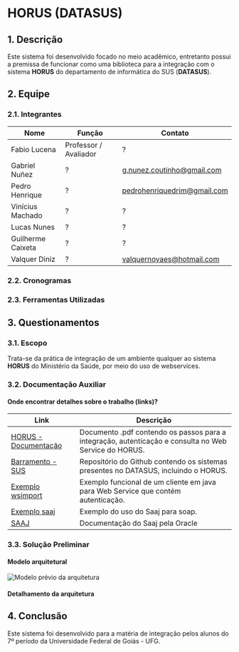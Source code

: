 # **HORUS** (DATASUS)

## 1. Descrição
Este sistema foi desenvolvido focado no meio acadêmico, entretanto possui a premissa de funcionar como uma biblioteca para a integração com o sistema **HORUS** do departamento de informática do SUS (**DATASUS**).

## 2. Equipe

### 2.1. Integrantes
Nome | Função | Contato
-----|--------|--------
Fabio Lucena | Professor / Avaliador | ?
Gabriel Nuñez | ? | g.nunez.coutinho@gmail.com
Pedro Henrique | ? | pedrohenriquedrim@gmail.com
Vinícius Machado | ? | ?
Lucas Nunes | ? | ?
Guilherme Caixeta | ? | ?
Valquer Diniz | ? | valquernovaes@hotmail.com

### 2.2. Cronogramas

### 2.3. Ferramentas Utilizadas

## 3. Questionamentos

### 3.1. Escopo
Trata-se da prática de integração de um ambiente qualquer ao sistema **HORUS** do Ministério da Saúde, por meio do uso de webservices.

### 3.2. Documentação Auxiliar
#### Onde encontrar detalhes sobre o trabalho (links)?
Link | Descrição
-----|-----------
[HORUS - Documentação](http://datasus.saude.gov.br/images/Interoperabilidade/Especificacao%20Tecnica%20para%20Integracao%20com%20o%20HORUS%20v1.pdf) | Documento .pdf contendo os passos para a integração, autenticação e consulta no Web Service do HORUS.
[Barramento - SUS](https://github.com/kyriosdata/db/wiki/Barramento-SUS) | Repositório do Github contendo os sistemas presentes no DATASUS, incluindo o HORUS.
[Exemplo wsimport](http://stackoverflow.com/questions/4172118/web-service-client-given-wsdl) | Exemplo funcional de um cliente em java para Web Service que contém autenticação.
[Exemplo saaj](http://www.concretepage.com/webservices/java-saaj-web-service-example) | Exemplo do uso do Saaj para soap.
[SAAJ](http://docs.oracle.com/javaee/5/tutorial/doc/bnbhr.html) | Documentação do Saaj pela Oracle

### 3.3. Solução Preliminar
#### Modelo arquitetural
![Modelo prévio da arquitetura](https://github.com/PedroDrim/integracao201701/blob/master/Anexos/Modelagem%20De%20Dados.png?raw=true)
#### Detalhamento da arquitetura

## 4. Conclusão 
Este sistema foi desenvolvido para a matéria de integração pelos alunos do 7º período da Universidade Federal de Goiás - UFG.
